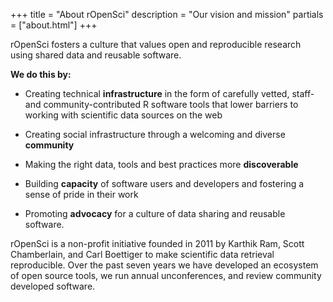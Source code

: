 +++
title = "About rOpenSci"
description = "Our vision and mission"
partials = ["about.html"]
+++

rOpenSci fosters a culture that values open and reproducible research using shared data and reusable software. 

**We do this by:**

* Creating technical **infrastructure** in the form of carefully vetted, staff- and community-contributed R software tools that lower barriers to working with scientific data sources on the web

* Creating social infrastructure through a welcoming and diverse **community**

* Making the right data, tools and best practices more **discoverable**

* Building **capacity** of software users and developers and fostering a sense of pride in their work

* Promoting **advocacy** for a culture of data sharing and reusable software.


rOpenSci is a non-profit initiative founded in 2011 by Karthik Ram, Scott Chamberlain, and Carl Boettiger to make scientific data retrieval reproducible. Over the past seven years we have developed an ecosystem of open source tools, we run annual unconferences, and review community developed software.